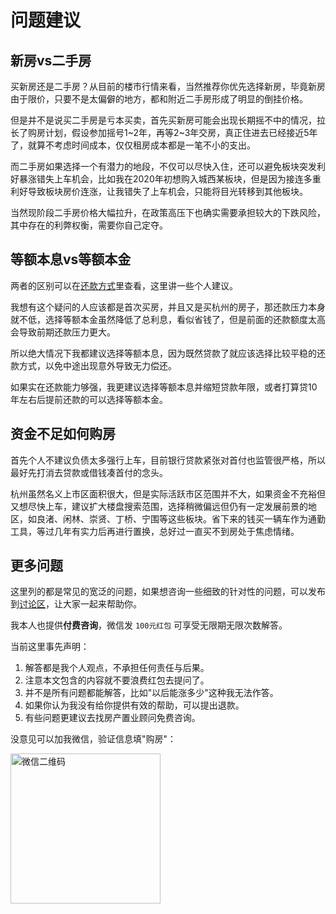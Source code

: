 # 问题建议

<Adsense :data-ad-client=$themeConfig.ads.client :data-ad-slot=$themeConfig.ads.slot is-new-ads-code="yes" class="side-ads"></Adsense>

## 新房vs二手房

买新房还是二手房？从目前的楼市行情来看，当然推荐你优先选择新房，毕竟新房由于限价，只要不是太偏僻的地方，都和附近二手房形成了明显的倒挂价格。

但是并不是说买二手房是亏本买卖，首先买新房可能会出现长期摇不中的情况，拉长了购房计划，假设参加摇号1~2年，再等2~3年交房，真正住进去已经接近5年了，就算不考虑时间成本，仅仅租房成本都是一笔不小的支出。

而二手房如果选择一个有潜力的地段，不仅可以尽快入住，还可以避免板块突发利好暴涨错失上车机会，比如我在2020年初想购入城西某板块，但是因为接连多重利好导致板块房价连涨，让我错失了上车机会，只能将目光转移到其他板块。

当然现阶段二手房价格大幅拉升，在政策高压下也确实需要承担较大的下跌风险，其中存在的利弊权衡，需要你自己定夺。

## 等额本息vs等额本金

两者的区别可以在[还款方式](../policy/#还款方式)里查看，这里讲一些个人建议。

我想有这个疑问的人应该都是首次买房，并且又是买杭州的房子，那还款压力本身就不低，选择等额本金虽然降低了总利息，看似省钱了，但是前面的还款额度太高会导致前期还款压力更大。

所以绝大情况下我都建议选择等额本息，因为既然贷款了就应该选择比较平稳的还款方式，以免中途出现意外导致无力偿还。

如果实在还款能力够强，我更建议选择等额本息并缩短贷款年限，或者打算贷10年左右后提前还款的可以选择等额本金。

<InArticleAdsense :data-ad-client=$themeConfig.ads.client :data-ad-slot=$themeConfig.ads.inSlot is-new-ads-code="yes"></InArticleAdsense>

## 资金不足如何购房

首先个人不建议负债太多强行上车，目前银行贷款紧张对首付也监管很严格，所以最好先打消去贷款或借钱凑首付的念头。

杭州虽然名义上市区面积很大，但是实际活跃市区范围并不大，如果资金不充裕但又想尽快上车，建议扩大楼盘搜索范围，选择稍微偏远但仍有一定发展前景的地区，如良渚、闲林、崇贤、丁桥、宁围等这些板块。省下来的钱买一辆车作为通勤工具，等过几年有实力后再进行置换，总好过一直买不到房处于焦虑情绪。

## 更多问题

这里列的都是常见的宽泛的问题，如果想咨询一些细致的针对性的问题，可以发布到[讨论区](https://github.com/zkqiang/hangzhou-house-guide/discussions)，让大家一起来帮助你。

我本人也提供**付费咨询**，微信发 `100元红包` 可享受无限期无限次数解答。

当前这里事先声明： 
1. 解答都是我个人观点，不承担任何责任与后果。
2. 注意本文包含的内容就不要浪费红包去提问了。
3. 并不是所有问题都能解答，比如"以后能涨多少"这种我无法作答。
4. 如果你认为我没有给你提供有效的帮助，可以提出退款。
5. 有些问题更建议去找房产置业顾问免费咨询。

没意见可以加我微信，验证信息填"购房"：

<img width="240px" src="https://cdn.jsdelivr.net/gh/fluid-dev/static@master/hexo-theme-fluid/wechat.png" alt="微信二维码">
